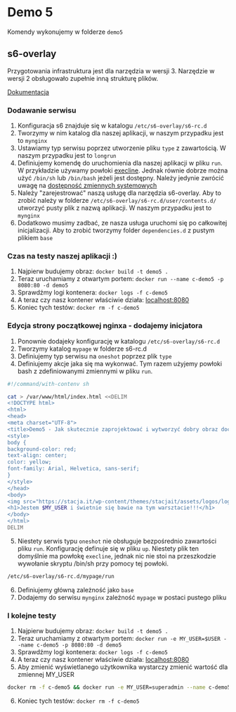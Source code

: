 # Demo 5

Komendy wykonujemy w folderze `demo5`

## s6-overlay

Przygotowania infrastruktura jest dla narzędzia w wersji 3. Narzędzie w wersji 2 obsługowało zupełnie inną strukturę plików.

[Dokumentacja](https://github.com/just-containers/s6-overlay)

### Dodawanie serwisu

1. Konfiguracja s6 znajduje się w katalogu `/etc/s6-overlay/s6-rc.d`
2. Tworzymy w nim katalog dla naszej aplikacji, w naszym przypadku jest to `mynginx`
3. Ustawiamy typ serwisu poprzez utworzenie pliku `type` z zawartością. W naszym przypadku jest to `longrun`
4. Definiujemy komendę do uruchomienia dla naszej aplikacji w pliku `run`. W przykładzie używamy powłoki [execline](https://skarnet.org/software/execline/index.html). Jednak równie dobrze można użyć `/bin/sh` lub `/bin/bash` jeżeli jest dostępny. Należy jedynie zwrócić uwagę na [dostępność zmiennych systemowych](https://github.com/just-containers/s6-overlay#container-environment)
5. Należy "zarejestrować" naszą usługę dla narzędzia s6-overlay. Aby to zrobić należy w folderze `/etc/s6-overlay/s6-rc.d/user/contents.d/` utworzyć pusty plik z nazwą aplikacji. W naszym przypadku jest to `mynginx`
6. Dodatkowo musimy zadbać, ze nasza usługa uruchomi się po całkowitej inicjalizacji. Aby to zrobić tworzymy folder `dependencies.d` z pustym plikiem `base`

### Czas na testy naszej aplikacji :)

1. Najpierw budujemy obraz: `docker build -t demo5 .`
2. Teraz uruchamiamy z otwartym portem: `docker run --name c-demo5 -p 8080:80 -d demo5`
3. Sprawdźmy logi kontenera: `docker logs -f c-demo5`
4. A teraz czy nasz kontener właściwie działa: [localhost:8080](http://localhost:8080/)
5. Koniec tych testów: `docker rm -f c-demo5`

### Edycja strony początkowej nginxa - dodajemy inicjatora

1. Ponownie dodajeky konfigurację w katalogu `/etc/s6-overlay/s6-rc.d`
2. Tworzymy katalog `mypage` w folderze s6-rc.d
3. Definiujemy typ serwisu na `oneshot` poprzez plik `type`
4. Definiujemy akcje jaka się ma wykonwać. Tym razem użyjemy powłoki bash z zdefiniowanymi zmiennymi w pliku `run`.
```bash
#!/command/with-contenv sh

cat > /var/www/html/index.html <<DELIM
<!DOCTYPE html> 
<html>
<head>
<meta charset="UTF-8">
<title>Demo5 - Jak skutecznie zaprojektować i wytworzyć dobry obraz dockerowy</title>
<style>
body {
background-color: red;
text-align: center;
color: yellow;
font-family: Arial, Helvetica, sans-serif;
}
</style>
</head>
<body>
<img src="https://stacja.it/wp-content/themes/stacjait/assets/logos/logo-stacjait-white@2x.png" alt="Stacja.it"><br>
<h1>Jestem $MY_USER i świetnie się bawie na tym warsztacie!!!</h1>
</body>
</html>
DELIM
```
5. Niestety serwis typu `oneshot` nie obsługuje bezpośrednio zawartości pliku `run`. Konfigurację definuje się w pliku `up`. Niestety plik ten domyślnie ma powłokę `execline`, jednak nic nie stoi na przeszkodzie wywołanie skryptu /bin/sh przy pomocy tej powłoki.
```bash
/etc/s6-overlay/s6-rc.d/mypage/run
```
6. Definiujemy główną zależność jako `base`
7. Dodajemy do serwisu `mynginx` zależność `mypage` w postaci pustego pliku

### I kolejne testy

1. Najpierw budujemy obraz: `docker build -t demo5 .`
2. Teraz uruchamiamy z otwartym portem: `docker run -e MY_USER=$USER --name c-demo5 -p 8080:80 -d demo5`
3. Sprawdźmy logi kontenera: `docker logs -f c-demo5`
4. A teraz czy nasz kontener właściwie działa: [localhost:8080](http://localhost:8080/)
5. Aby zmienić wyświetlanego użytkownika wystarczy zmienić wartość dla zmiennej MY_USER
```bash
docker rm -f c-demo5 && docker run -e MY_USER=superadmin --name c-demo5 -p 8080:80 -d demo5
```
6. Koniec tych testów: `docker rm -f c-demo5`